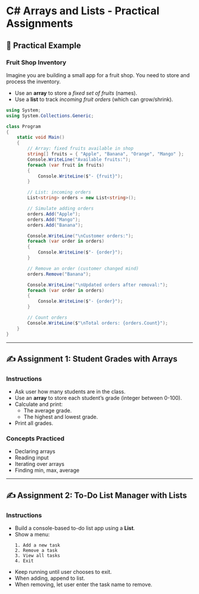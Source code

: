 # C# Arrays and Lists - Practical Assignments

## 🌱 Practical Example

### Fruit Shop Inventory

Imagine you are building a small app for a fruit shop. You need to store and process the inventory.

- Use an **array** to store a *fixed set of fruits* (names).
- Use a **list** to track *incoming fruit orders* (which can grow/shrink).

```csharp
using System;
using System.Collections.Generic;

class Program
{
    static void Main()
    {
        // Array: fixed fruits available in shop
        string[] fruits = { "Apple", "Banana", "Orange", "Mango" };
        Console.WriteLine("Available fruits:");
        foreach (var fruit in fruits)
        {
            Console.WriteLine($"- {fruit}");
        }

        // List: incoming orders
        List<string> orders = new List<string>();

        // Simulate adding orders
        orders.Add("Apple");
        orders.Add("Mango");
        orders.Add("Banana");

        Console.WriteLine("\nCustomer orders:");
        foreach (var order in orders)
        {
            Console.WriteLine($"- {order}");
        }

        // Remove an order (customer changed mind)
        orders.Remove("Banana");

        Console.WriteLine("\nUpdated orders after removal:");
        foreach (var order in orders)
        {
            Console.WriteLine($"- {order}");
        }

        // Count orders
        Console.WriteLine($"\nTotal orders: {orders.Count}");
    }
}
```

---

## ✍️ Assignment 1: Student Grades with Arrays

### Instructions
- Ask user how many students are in the class.
- Use an **array** to store each student’s grade (integer between 0-100).
- Calculate and print:
  - The average grade.
  - The highest and lowest grade.
- Print all grades.

### Concepts Practiced
- Declaring arrays
- Reading input
- Iterating over arrays
- Finding min, max, average

---

## ✍️ Assignment 2: To-Do List Manager with Lists

### Instructions
- Build a console-based to-do list app using a **List<string>**.
- Show a menu:
  ```
  1. Add a new task
  2. Remove a task
  3. View all tasks
  4. Exit
  ```
- Keep running until user chooses to exit.
- When adding, append to list.
- When removing, let user enter the task name to remove.

